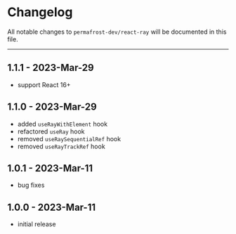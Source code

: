 # Changelog

All notable changes to `permafrost-dev/react-ray` will be documented in this file.

---

## 1.1.1 - 2023-Mar-29

- support React 16+

## 1.1.0 - 2023-Mar-29

- added `useRayWithElement` hook
- refactored `useRay` hook
- removed `useRaySequentialRef` hook
- removed `useRayTrackRef` hook

## 1.0.1 - 2023-Mar-11

- bug fixes
## 1.0.0 - 2023-Mar-11

- initial release

